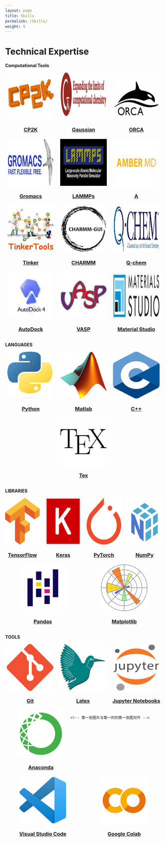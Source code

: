 ```yaml
---
layout: page
title: Skills
permalink: /Skills/
weight: 5
---
```


# __Technical Expertise__

**Computational Tools**

<!-- 使用 Flexbox 布局容器 -->
<div style="display: flex; justify-content: center; flex-wrap: wrap; gap: 20px;">

  <!-- 每个图片和名字的容器 -->
  <div style="text-align: center;">
    <img src="/assets/cp2k.png" style="width:150px; height:150px; display:block; margin: 0 auto;">
    <h3 style="margin-bottom: 0;"><a href="/people/your-permalink/">CP2K</a></h3>
  </div>

  <div style="text-align: center;">
    <img src="/assets/gaussian16.png" style="width:150px; height:150px; display:block; margin: 0 auto;">
    <h3 style="margin-bottom: 0;"><a href="/people/your-permalink/">Gaussian</a></h3>
  </div>

  <div style="text-align: center;">
    <img src="/assets/orca.png" style="width:150px; height:150px; display:block; margin: 0 auto;">
    <h3 style="margin-bottom: 0;"><a href="/people/your-permalink/">ORCA</a></h3>
  </div>

  <div style="text-align: center;">
    <img src="/assets/gromacs.png" style="width:150px; height:150px; display:block; margin: 0 auto;">
    <h3 style="margin-bottom: 0;"><a href="/people/your-permalink/">Gromacs</a></h3>
  </div>

  <!-- 每个图片和名字的容器 -->
  <div style="text-align: center;">
    <img src="/assets/lammps.png" style="width:150px; height:150px; display:block; margin: 0 auto;">
    <h3 style="margin-bottom: 0;"><a href="/people/your-permalink/">LAMMPs</a></h3>
  </div>

  <div style="text-align: center;">
    <img src="/assets/amber.png" style="width:150px; height:150px; display:block; margin: 0 auto;">
    <h3 style="margin-bottom: 0;"><a href="/people/your-permalink/">A</a></h3>
  </div>

  <div style="text-align: center;">
    <img src="/assets/Tinker.png" style="width:150px; height:150px; display:block; margin: 0 auto;">
    <h3 style="margin-bottom: 0;"><a href="/people/your-permalink/">Tinker</a></h3>
  </div>

  <div style="text-align: center;">
    <img src="/assets/charmm.png" style="width:150px; height:150px; display:block; margin: 0 auto;">
    <h3 style="margin-bottom: 0;"><a href="/people/your-permalink/">CHARMM</a></h3>
  </div>

  <!-- 每个图片和名字的容器 -->
  <div style="text-align: center;">
    <img src="/assets/qchem.png" style="width:150px; height:150px; display:block; margin: 0 auto;">
    <h3 style="margin-bottom: 0;"><a href="/people/your-permalink/">Q-chem</a></h3>
  </div>

  <div style="text-align: center;">
    <img src="/assets/autodock4.png" style="width:150px; height:150px; display:block; margin: 0 auto;">
    <h3 style="margin-bottom: 0;"><a href="/people/your-permalink/">AutoDock</a></h3>
  </div>

  <div style="text-align: center;">
    <img src="/assets/vasp.png" style="width:150px; height:150px; display:block; margin: 0 auto;">
    <h3 style="margin-bottom: 0;"><a href="/people/your-permalink/">VASP</a></h3>
  </div>

  <div style="text-align: center;">
    <img src="/assets/materialstudio.png" style="width:150px; height:150px; display:block; margin: 0 auto;">
    <h3 style="margin-bottom: 0;"><a href="/people/your-permalink/">Material Studio</a></h3>
  </div>

</div>

<br> <!-- 强制换行 -->
**LANGUAGES**

<!-- 使用 Flexbox 布局容器 -->
<div style="display: flex; justify-content: center; flex-wrap: wrap; gap: 20px;">

  <!-- 每个图片和名字的容器 -->
  <div style="text-align: center;">
    <img src="/assets/python.png" style="width:150px; height:150px; display:block; margin: 0 auto;">
    <h3 style="margin-bottom: 0;"><a href="/people/your-permalink/">Python</a></h3>
  </div>

  <div style="text-align: center;">
    <img src="/assets/matlab.png" style="width:150px; height:150px; display:block; margin: 0 auto;">
    <h3 style="margin-bottom: 0;"><a href="/people/your-permalink/">Matlab</a></h3>
  </div>

  <div style="text-align: center;">
    <img src="/assets/c.png" style="width:150px; height:150px; display:block; margin: 0 auto;">
    <h3 style="margin-bottom: 0;"><a href="/people/your-permalink/">C++</a></h3>
  </div>

  <div style="text-align: center;">
    <img src="/assets/tex.png" style="width:150px; height:150px; display:block; margin: 0 auto;">
    <h3 style="margin-bottom: 0;"><a href="/people/your-permalink/">Tex</a></h3>
  </div>

</div>

<br> <!-- 强制换行 -->
**LIBRARIES**

<!-- 使用 Flexbox 布局容器 -->
<div style="display: flex; flex-wrap: wrap; gap: 20px; justify-content: center;">

  <!-- 第一行 4 张图片 -->
  <div style="text-align: center; flex: 1 1 22%;">
    <img src="/assets/tensorflow.png" style="width:150px; height:150px; display:block; margin: 0 auto;">
    <h3 style="margin-bottom: 0;"><a href="/people/your-permalink/">TensorFlow</a></h3>
  </div>

  <div style="text-align: center; flex: 1 1 22%;">
    <img src="/assets/keras.png" style="width:150px; height:150px; display:block; margin: 0 auto;">
    <h3 style="margin-bottom: 0;"><a href="/people/your-permalink/">Keras</a></h3>
  </div>

  <div style="text-align: center; flex: 1 1 22%;">
    <img src="/assets/pytorch.png" style="width:150px; height:150px; display:block; margin: 0 auto;">
    <h3 style="margin-bottom: 0;"><a href="/people/your-permalink/">PyTorch</a></h3>
  </div>

  <div style="text-align: center; flex: 1 1 22%;">
    <img src="/assets/numpy.png" style="width:150px; height:150px; display:block; margin: 0 auto;">
    <h3 style="margin-bottom: 0;"><a href="/people/your-permalink/">NumPy</a></h3>
  </div>

  <!-- 第一张图片与第一列的第一张图对齐 -->
  <div style="text-align: center; flex: 1 1 22%;">
    <img src="/assets/pandas.png" style="width:150px; height:150px; display:block; margin: 0 auto;">
    <h3 style="margin-bottom: 0;"><a href="/people/your-permalink/">Pandas</a></h3>
  </div>

  <!-- 第二张图片与第一列的第二张图对齐 -->
  <div style="text-align: center; flex: 1 1 22%;">
    <img src="/assets/matplotlib.png" style="width:150px; height:150px; display:block; margin: 0 auto;">
    <h3 style="margin-bottom: 0;"><a href="/people/your-permalink/">Matplotlib</a></h3>
  </div>

</div>

<br> <!-- 强制换行 -->
**TOOLS**

<!-- 使用 Flexbox 布局容器 -->
<div style="display: flex; justify-content: center; flex-wrap: wrap; gap: 20px;">

  <!-- 每个图片和名字的容器 -->
  <div style="text-align: center;">
    <img src="/assets/git.png" style="width:150px; height:150px; display:block; margin: 0 auto;">
    <h3 style="margin-bottom: 0;"><a href="/people/your-permalink/">Git</a></h3>
  </div>

  <div style="text-align: center;">
    <img src="/assets/latex.png" style="width:150px; height:150px; display:block; margin: 0 auto;">
    <h3 style="margin-bottom: 0;"><a href="/people/your-permalink/">Latex</a></h3>
  </div>

  <div style="text-align: center;">
    <img src="/assets/jupyter.png" style="width:150px; height:150px; display:block; margin: 0 auto;">
    <h3 style="margin-bottom: 0;"><a href="/people/your-permalink/">Jupyter Notebooks</a></h3>
  </div>

  <div style="text-align: center;">
    <img src="/assets/anaconda.png" style="width:150px; height:150px; display:block; margin: 0 auto;">
    <h3 style="margin-bottom: 0;"><a href="/people/your-permalink/">Anaconda</a></h3>
  </div>

    <!-- 第一张图片与第一列的第一张图对齐 -->
  <div style="text-align: center; flex: 1 1 22%;">
    <img src="/assets/vscode.png" style="width:150px; height:150px; display:block; margin: 0 auto;">
    <h3 style="margin-bottom: 0;"><a href="/people/your-permalink/">Visual Studio Code</a></h3>
  </div>

  <!-- 第二张图片与第一列的第二张图对齐 -->
  <div style="text-align: center; flex: 1 1 22%;">
    <img src="/assets/colab.png" style="width:150px; height:150px; display:block; margin: 0 auto;">
    <h3 style="margin-bottom: 0;"><a href="/people/your-permalink/">Google Colab</a></h3>
  </div>

</div>








